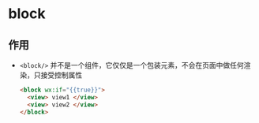 # block

## 作用

+ `<block/>` 并不是一个组件，它仅仅是一个包装元素，不会在页面中做任何渲染，只接受控制属性

  ```html
  <block wx:if="{{true}}">
    <view> view1 </view>
    <view> view2 </view>
  </block>
  ```
